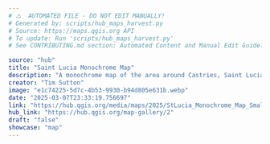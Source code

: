 ```yaml
---
# ⚠️  AUTOMATED FILE - DO NOT EDIT MANUALLY!
# Generated by: scripts/hub_maps_harvest.py
# Source: https://maps.qgis.org API
# To update: Run 'scripts/hub_maps_harvest.py'
# See CONTRIBUTING.md section: Automated Content and Manual Edit Guidelines

source: "hub"
title: "Saint Lucia Monochrome Map"
description: "A monochrome map of the area around Castries, Saint Lucia. The map was made in QGIS and includes data from diverse sources including OpenStreetmap and contributors, the Government of Saint Lucia and data generated for the purposes of creating the map."
creator: "Tim Sutton"
image: "e1c74225-5d7c-4b53-9930-b94d805e631b.webp"
date: "2025-03-07T23:33:19.756697"
link: "https://hub.qgis.org/media/maps/2025/StLucia_Monochrome_Map_Small.png"
hub_link: "https://hub.qgis.org/map-gallery/2"
draft: "false"
showcase: "map"
---
```

